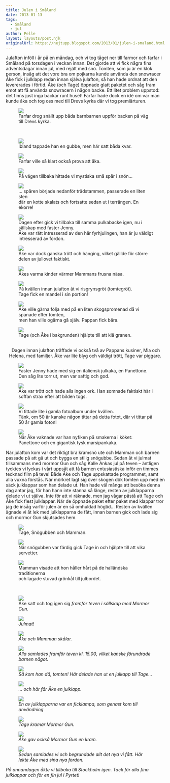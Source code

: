 ```yaml
---
title: Julen i Småland
date: 2013-01-13
tags: 
  - Småland
  - jul	
author: Pelle
layout: layouts/post.njk
originalUrl: https://nejtupp.blogspot.com/2013/01/julen-i-smaland.html
---
```


<div class="separator" style="clear: both;"></div>Julafton inföll i år på en måndag, och vi tog tåget ner till farmor och farfar i Småland på torsdagen i veckan innan. Det gjorde att vi fick några fina adventsdagar innan jul, med rejält med snö. Tomten, som ju är en klok person, insåg att det vore bra om pojkarna kunde använda den snowracer Åke fick i julklapp redan innan själva julafton, så han hade ordnat att den levererades i förtid. Åke (och Tage) öppnade glatt paketet och såg fram emot att få använda snowracern i någon backe. Ett litet problem uppstod: det finns just inga backar runt huset! Farfar hade dock en idé om var man kunde åka och tog oss med till Drevs kyrka där vi tog premiärturen.</div>

<figure>
	<img src="../../../../img/Kring+jul+i+Pyrtet-5C5C0200.jpg">
	<figcaption>Farfar drog snällt upp båda barnbarnen uppför backen på väg till Drevs kyrka.</figcaption>
</figure>

<br><div style="text-align: start;">

<figure>
	<img src="../../../../img/Kring+jul+i+Pyrtet-5C5C0205.jpg">
	<figcaption>Ibland tappade han en gubbe, men här satt båda kvar.</figcaption>
</figure><div style="text-align: start;">

<figure>
	<img src="../../../../img/Kring+jul+i+Pyrtet-5C5C0241.jpg">
	<figcaption>Farfar ville så klart också prova att åka.</figcaption>
</figure><div style="text-align: start;">

<figure>
	<img src="../../../../img/Kring+jul+i+Pyrtet-5C5C0249.jpg">
	<figcaption>På vägen tillbaka hittade vi mystiska små spår i snön...</figcaption>
</figure><div style="text-align: start;">

<figure>
	<img src="../../../../img/Kring+jul+i+Pyrtet-5C5C0245.jpg">
	<figcaption>... spåren började nedanför trädstammen, passerade en liten sten <br>där en kotte skalats och fortsatte sedan ut i terrängen. En ekorre!</figcaption>
</figure><div style="text-align: start;">

<figure>
	<img src="../../../../img/Kring+jul+i+Pyrtet-5C5C0283.jpg">
	<figcaption>Dagen efter gick vi tillbaka till samma pulkabacke igen, nu i sällskap med faster Jenny. <br>Åke var rätt intresserad av den här fyrhjulingen, han är ju väldigt intresserad av fordon.</figcaption>
</figure><div style="text-align: start;">

<figure>
	<img src="../../../../img/Kring+jul+i+Pyrtet-5C5C0293.jpg">
	<figcaption>Åke var dock ganska trött och hänging, vilket gällde för större delen av jullovet faktiskt.</figcaption>
</figure>

<figure>
	<img src="../../../../img/Kring+jul+i+Pyrtet-5C5C0298.jpg">
	<figcaption>Åkes varma kinder värmer Mammans frusna näsa.</figcaption>
</figure><div style="text-align: start;">

<figure>
	<img src="../../../../img/Kring+jul+i+Pyrtet-5C5C0387.jpg">
	<figcaption>På kvällen innan julafton åt vi risgrynsgröt (tomtegröt). <br>Tage fick en mandel i sin portion!</figcaption>
</figure><div style="text-align: start;">

<figure>
	<img src="../../../../img/Kring+jul+i+Pyrtet-5C5C0318.jpg">
	<figcaption>Åke ville gärna följa med på en liten skogspromenad då vi spanade efter tomten, <br>men han ville ogärna gå själv. Pappan fick bära.</figcaption>
</figure><div style="text-align: start;">

<figure>
	<img src="../../../../img/Kring+jul+i+Pyrtet-5C5C0256.jpg">
	<figcaption>Tage (och Åke i bakgrunden) hjälpte till att klä granen.</figcaption>
</figure>

<div class="separator" style="clear: both; text-align: center;"><br>Dagen innan julafton träffade vi också två av Pappans kusiner, Mia och Helena, med familjer. Åke var lite blyg och väldigt trött, Tage var piggare. </div>

<figure>
	<img src="../../../../img/Lillejulafton+med+Ekstro%CC%88ms-5C5C0353.jpg">
	<figcaption>Faster Jenny hade med sig en italiensk julkaka, en Panettone. Den såg lite torr ut, men var saftig och god.</figcaption>
</figure>

<figure>
	<img src="../../../../img/Lillejulafton+med+Ekstro%CC%88ms-5C5C0344.jpg">
	<figcaption>Åke var trött och hade alls ingen ork. Han somnade faktiskt här i soffan strax efter att bilden togs.</figcaption>
</figure>

<figure>
	<img src="../../../../img/Lillejulafton+med+Ekstro%CC%88ms-5C5C0358.jpg">
	<figcaption>Vi tittade lite i gamla fotoalbum under kvällen. <br>Tänk, om 50 år kanske någon tittar på detta fotot, där vi tittar på 50 år gamla foton!</figcaption>
</figure>

<figure>
	<img src="../../../../img/Lillejulafton+med+Ekstro%CC%88ms-5C5C0365.jpg">
	<figcaption>När Åke vaknade var han nyfiken på smakerna i köket: Panettone och en gigantisk tysk marsipankaka.</figcaption>
</figure>När julafton kom var det riktigt bra kramsnö ute och Mamman och barnen passade på att gå ut och bygga en stilig snögubbe. Sedan åt vi julmat tillsammans med mormor Gun och såg Kalle Ankas jul på teven – äntligen tycktes vi lyckas i vårt uppsåt att få barnen entusiastiska inför en timmes tecknad film på teve! Både Åke och Tage uppskattade programmet, samt alla vuxna förstås. När mörkret lagt sig över skogen dök tomten upp med en säck julklappar som han delade ut. Han hade väl många att besöka denna dag antar jag, för han hann inte stanna så länge, resten av julklapparna delade vi ut själva. Inte för att vi räknade, men jag vågar påstå att Tage och Åke fick flest julklappar. När de öppnade paket efter paket med klappar tror jag de insåg varför julen är en så omhuldad högtid... Resten av kvällen ägnade vi åt lek med julklapparna de fått, innan barnen gick och lade sig och mormor Gun skjutsades hem.</div>

<figure>
	<img src="../../../../img/Julafton-5C5C0402.jpg">
	<figcaption>Tage, Snögubben och Mamman.</figcaption>
</figure>

<figure>
	<img src="../../../../img/Julafton-5C5C0410.jpg">
	<figcaption>När snögubben var färdig gick Tage in och hjälpte till att vika servetter.</figcaption>
</figure>

<figure>
	<img src="../../../../img/Julafton-5C5C0414.jpg">
	<figcaption>Mamman visade att hon håller hårt på de halländska traditionerna <br>och lagade stuvad grönkål till julbordet.</figcaption>
</figure><br>

<figure>
	<img src="../../../../img/Julafton-5C5C0418.jpg">
	<figcaption>Åke satt och tog igen sig </i><i>framför teven i sällskap med </i><i>Mormor Gun.</figcaption>
</figure>

<figure>
	<img src="../../../../img/Julafton-5C5C0428.jpg">
	<figcaption>Julmat!</figcaption>
</figure>

<figure>
	<img src="../../../../img/Julafton-5C5C0433.jpg">
	<figcaption>Åke och Mamman skålar.</figcaption>
</figure>

<figure>
	<img src="../../../../img/Julafton-5C5C0450.jpg">
	<figcaption>Alla samlades framför teven kl. 15.00, vilket kanske förundrade barnen något.</figcaption>
</figure>

<figure>
	<img src="../../../../img/Julafton-5C5C0476.jpg">
	<figcaption>Så kom han då, tomten! Här delade han ut en julkapp till Tage...</figcaption>
</figure>

<figure>
	<img src="../../../../img/Julafton-5C5C0486.jpg">
	<figcaption>... och här får Åke en julklapp.</figcaption>
</figure>

<figure>
	<img src="../../../../img/Julafton-5C5C0515.jpg">
	<figcaption>En av julklapparna var en ficklampa, som genast kom till användning.</figcaption>
</figure>

<figure>
	<img src="../../../../img/Julafton-5C5C0570.jpg">
	<figcaption>Tage kramar Mormor Gun.</figcaption>
</figure>

<figure>
	<img src="../../../../img/Julafton-5C5C0566.jpg">
	<figcaption>Åke gav också Mormor Gun en kram.</figcaption>
</figure>

<figure>
	<img src="../../../../img/Julafton-5C5C0573.jpg">
	<figcaption>Sedan samlades vi och begrundade allt det nya vi fått. Här lekte Åke med sina nya fordon.</figcaption>
</figure>På annandagen åkte vi tillbaka till Stockholm igen. Tack för alla fina julklappar och för en fin jul i Pyrtet!
